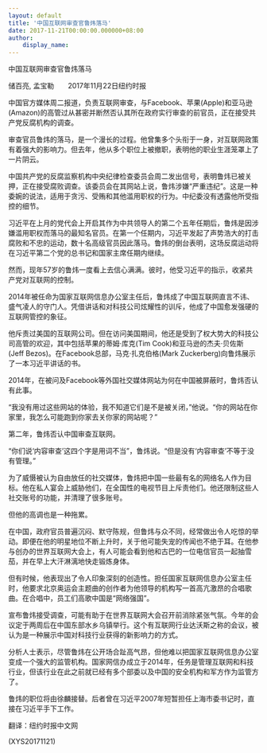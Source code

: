 ```yaml
---
layout: default
title: '中国互联网审查官鲁炜落马'
date: 2017-11-21T00:00:00.000000+08:00
author:
    display_name: 
---
```


中国互联网审查官鲁炜落马

储百亮, 孟宝勒　　2017年11月22日纽约时报

中国官方媒体周二报道，负责互联网审查，与Facebook、苹果(Apple)和亚马逊(Amazon)的高管过从甚密并断然否认其所在政府实行审查的前官员，正在接受共产党反腐机构的调查。

审查官员鲁炜的落马，是一个漫长的过程。他曾集多个头衔于一身，对互联网政策有着强大的影响力。但去年，他从多个职位上被撤职，表明他的职业生涯笼罩上了一片阴云。

中国共产党的反腐监察机构中央纪律检查委员会周二发出信号，表明鲁炜已被关押，正在接受腐败调查。该委员会在其网站上说，鲁炜涉嫌“严重违纪”。这是一种委婉的说法，适用于贪污、受贿和其他滥用职权的行为。中纪委没有透露他所受指控的细节。

习近平在上月的党代会上开启其作为中共领导人的第二个五年任期后，鲁炜是因涉嫌滥用职权而落马的最知名官员。在第一个任期内，习近平发起了声势浩大的打击腐败和不忠的运动，数十名高级官员因此落马。鲁炜的倒台表明，这场反腐运动将在习近平第二个党的总书记和国家主席任期内继续。

然而，现年57岁的鲁炜一度看上去信心满满。彼时，他受习近平的指示，收紧共产党对互联网的控制。

2014年被任命为国家互联网信息办公室主任后，鲁炜成了中国互联网直言不讳、盛气凌人的守门人。凭借讲话和对科技公司炫耀性的训斥，他成了中国愈发强硬的互联网管控的象征。

他斥责过美国的互联网公司。但在访问美国期间，他还是受到了权大势大的科技公司高管的欢迎，其中包括苹果的蒂姆·库克(Tim Cook)和亚马逊的杰夫·贝佐斯(Jeff Bezos)。在Facebook总部，马克·扎克伯格(Mark Zuckerberg)向鲁炜展示了一本习近平讲话的书。

2014年，在被问及Facebook等外国社交媒体网站为何在中国被屏蔽时，鲁炜否认有此事。

“我没有用过这些网站的体验，我不知道它们是不是被关闭，”他说。“你的网站在你家里，我怎么可能跑到你家去关你家的网站呢？”

第二年，鲁炜否认中国审查互联网。

“你们说‘内容审查’这四个字是用词不当”，鲁炜说。“但是没有‘内容审查’不等于没有管理。”

为了威慑被认为自由放任的社交媒体，鲁炜把中国一些最有名的网络名人作为目标。他在私人宴会上威胁他们，在全国性的电视节目上斥责他们。他还限制这些人社交账号的功能，并清理了很多账号。

但他的高调也是一种拖累。

在中国，政府官员普遍沉闷、默守陈规，但鲁炜与众不同，经常做出令人吃惊的举动。即便在他的明星地位不断上升时，关于他可能失宠的传闻也不绝于耳。在他参与创办的世界互联网大会上，有人可能会看到他和古巴的一位电信官员一起抽雪茄，并在早上大汗淋漓地快走锻炼身体。

但有时候，他表现出了令人印象深刻的创造性。担任国家互联网信息办公室主任时，他要求北京奥运会主题曲的创作者为他领导的机构写一首高亢激昂的合唱歌曲。在合唱中，员工们高歌中国是“网络强国”。

宣布鲁炜接受调查，可能有助于在世界互联网大会召开前消除紧张气氛。今年的会议定于两周后在中国东部水乡乌镇举行。这个有互联网行业达沃斯之称的会议，被认为是一种展示中国对科技行业获得的新影响力的方式。

分析人士表示，尽管鲁炜在公开场合趾高气昂，但他难以把国家互联网信息办公室变成一个强大的监管机构。国家网信办成立于2014年，任务是管理互联网和科技行业，但该行业在此之前就已经有多个部委以及中国的安全机构和军方作为监管方了。

鲁炜的职位将由徐麟接替。后者曾在习近平2007年短暂担任上海市委书记时，直接在习近平手下工作。

翻译：纽约时报中文网

(XYS20171121)

